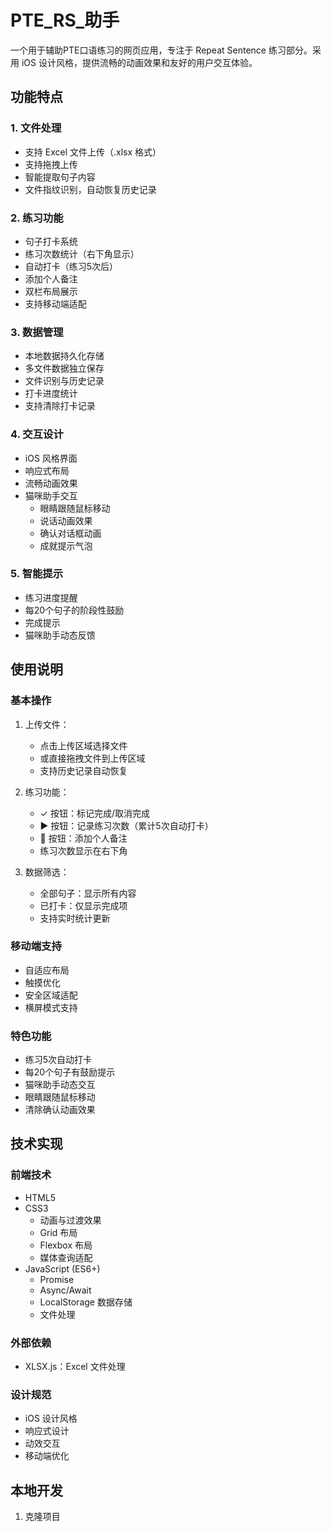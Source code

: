 # PTE_RS_助手

一个用于辅助PTE口语练习的网页应用，专注于 Repeat Sentence 练习部分。采用 iOS 设计风格，提供流畅的动画效果和友好的用户交互体验。

## 功能特点

### 1. 文件处理
- 支持 Excel 文件上传（.xlsx 格式）
- 支持拖拽上传
- 智能提取句子内容
- 文件指纹识别，自动恢复历史记录

### 2. 练习功能
- 句子打卡系统
- 练习次数统计（右下角显示）
- 自动打卡（练习5次后）
- 添加个人备注
- 双栏布局展示
- 支持移动端适配

### 3. 数据管理
- 本地数据持久化存储
- 多文件数据独立保存
- 文件识别与历史记录
- 打卡进度统计
- 支持清除打卡记录

### 4. 交互设计
- iOS 风格界面
- 响应式布局
- 流畅动画效果
- 猫咪助手交互
  - 眼睛跟随鼠标移动
  - 说话动画效果
  - 确认对话框动画
  - 成就提示气泡

### 5. 智能提示
- 练习进度提醒
- 每20个句子的阶段性鼓励
- 完成提示
- 猫咪助手动态反馈

## 使用说明

### 基本操作
1. 上传文件：
   - 点击上传区域选择文件
   - 或直接拖拽文件到上传区域
   - 支持历史记录自动恢复

2. 练习功能：
   - ✓ 按钮：标记完成/取消完成
   - ▶ 按钮：记录练习次数（累计5次自动打卡）
   - 📝 按钮：添加个人备注
   - 练习次数显示在右下角

3. 数据筛选：
   - 全部句子：显示所有内容
   - 已打卡：仅显示完成项
   - 支持实时统计更新

### 移动端支持
- 自适应布局
- 触摸优化
- 安全区域适配
- 横屏模式支持

### 特色功能
- 练习5次自动打卡
- 每20个句子有鼓励提示
- 猫咪助手动态交互
- 眼睛跟随鼠标移动
- 清除确认动画效果

## 技术实现

### 前端技术
- HTML5
- CSS3 
  - 动画与过渡效果
  - Grid 布局
  - Flexbox 布局
  - 媒体查询适配
- JavaScript (ES6+)
  - Promise
  - Async/Await
  - LocalStorage 数据存储
  - 文件处理

### 外部依赖
- XLSX.js：Excel 文件处理

### 设计规范
- iOS 设计风格
- 响应式设计
- 动效交互
- 移动端优化

## 本地开发

1. 克隆项目